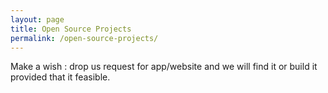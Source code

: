 ```yaml
---
layout: page
title: Open Source Projects
permalink: /open-source-projects/
---
```


Make a wish : drop us  request for app/website and we will find it or build it provided that it feasible.
